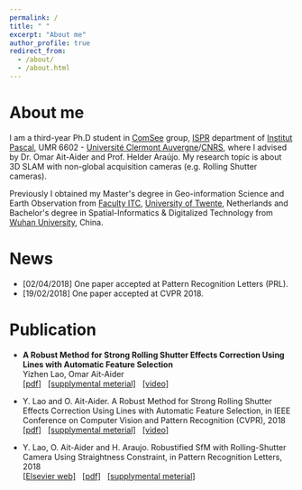 ```yaml
---
permalink: /
title: " "
excerpt: "About me"
author_profile: true
redirect_from: 
  - /about/
  - /about.html
---
```


About me
========

I am a third-year Ph.D student in [ComSee](http://www.institutpascal.uca.fr/index.php/fr/comsee) group, [ISPR](https://ispr-ip.fr/) department of [Institut Pascal](http://www.institutpascal.uca.fr/index.php/fr/), UMR 6602 - [Université Clermont Auvergne](http://www.uca.fr/)/[CNRS](https://www.cnrs.fr/), where I advised by Dr. Omar Ait-Aider and Prof. Helder Araújo. My research topic is about  3D SLAM with non-global acquisition cameras (e.g. Rolling Shutter cameras). 

Previously I obtained my Master's degree in Geo-information Science and Earth Observation from [Faculty ITC](https://www.itc.nl/), [University of Twente](https://www.utwente.nl/en/), Netherlands and Bachelor's degree in Spatial-Informatics & Digitalized Technology from [Wuhan University](http://en.whu.edu.cn/), China.   

News 
========
- [02/04/2018] One paper accepted at Pattern Recognition Letters (PRL).  
- [19/02/2018] One paper accepted at CVPR 2018. 


Publication  
========
- <b>A Robust Method for Strong Rolling Shutter Effects Correction Using Lines with Automatic Feature Selection</b>  <br />
  Yizhen Lao, Omar Ait-Aider  <br />
  [[pdf]]()  &nbsp; [[supplymental meterial]]()  &nbsp; [[video]]()
  
- 	Y. Lao and O. Ait-Aider. A Robust Method for Strong Rolling Shutter Effects Correction Using Lines with Automatic Feature Selection, in IEEE Conference on Computer Vision and Pattern Recognition (CVPR), 2018  <br />
    [[pdf]]()  &nbsp; [[supplymental meterial]]()  &nbsp; [[video]]()  

-   Y. Lao, O. Ait-Aider and H. Araujo. Robustified SfM with Rolling-Shutter Camera Using Straightness Constraint, in Pattern Recognition Letters, 2018  <br />
   [[Elsevier web]](http://authors.elsevier.com/sd/article/S0167865518301247)  &nbsp; [[pdf]]()  &nbsp; [[supplymental meterial]]() 


